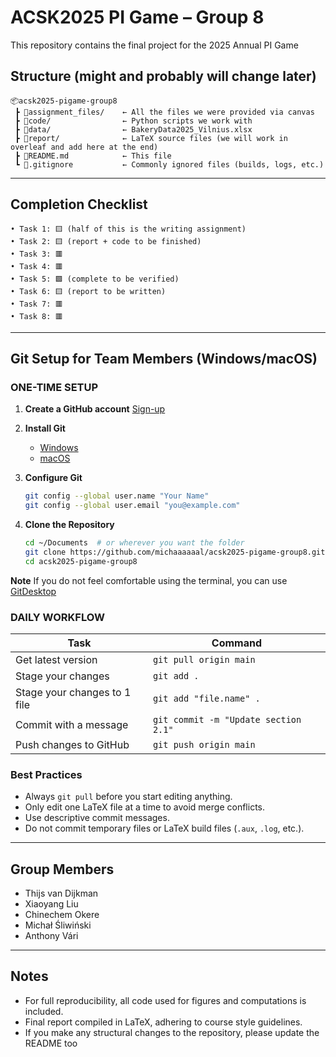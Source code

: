 # ACSK2025 PI Game – Group 8

This repository contains the final project for the 2025 Annual PI Game

## Structure (might and probably will change later)

```
📦acsk2025-pigame-group8
 ┣ 📂assignment_files/    ← All the files we were provided via canvas
 ┣ 📂code/                ← Python scripts we work with
 ┣ 📂data/                ← BakeryData2025_Vilnius.xlsx
 ┣ 📂report/              ← LaTeX source files (we will work in overleaf and add here at the end)
 ┣ 📜README.md            ← This file
 ┗ 📜.gitignore           ← Commonly ignored files (builds, logs, etc.)
```
---
## Completion Checklist
```
• Task 1: 🟨 (half of this is the writing assignment)
• Task 2: 🟨 (report + code to be finished)
• Task 3: 🟥
• Task 4: 🟥
• Task 5: 🟩 (complete to be verified)
• Task 6: 🟨 (report to be written)
• Task 7: 🟥
• Task 8: 🟥

```
---

## Git Setup for Team Members (Windows/macOS)

### ONE-TIME SETUP

1. **Create a GitHub account**
   [Sign-up](https://github.com/signup)

2. **Install Git**
   - [Windows](https://git-scm.com/download/win)
   - [macOS](https://git-scm.com/download/mac)

3. **Configure Git**
   ```bash
   git config --global user.name "Your Name"
   git config --global user.email "you@example.com"
   ```

4. **Clone the Repository**
   ```bash
   cd ~/Documents  # or wherever you want the folder
   git clone https://github.com/michaaaaaal/acsk2025-pigame-group8.git
   cd acsk2025-pigame-group8
   ```
**Note**
   If you do not feel comfortable using the terminal, you can use [GitDesktop](https://github.com/apps/desktop)

### DAILY WORKFLOW

| Task                        | Command                              |
|-----------------------------|--------------------------------------|
| Get latest version          | `git pull origin main`               |
| Stage your changes          | `git add .`                          |
| Stage your changes to 1 file| `git add "file.name" .`              |
| Commit with a message       | `git commit -m "Update section 2.1"` |
| Push changes to GitHub      | `git push origin main`               |

### Best Practices

- Always `git pull` before you start editing anything.
- Only edit one LaTeX file at a time to avoid merge conflicts.
- Use descriptive commit messages.
- Do not commit temporary files or LaTeX build files (`.aux`, `.log`, etc.).

---

## Group Members

- Thijs van Dijkman  
- Xiaoyang Liu  
- Chinechem Okere  
- Michał Śliwiński  
- Anthony Vári

---

## Notes

- For full reproducibility, all code used for figures and computations is included.
- Final report compiled in LaTeX, adhering to course style guidelines.
- If you make any structural changes to the repository, please update the README too
